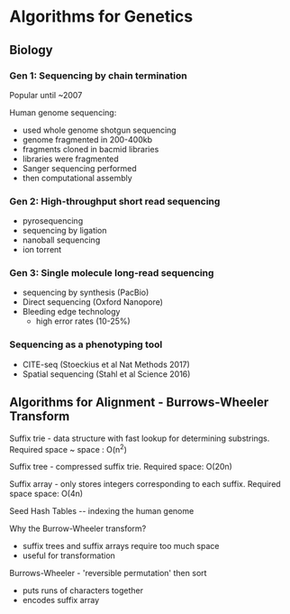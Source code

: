 # Algorithms for Genetics

## Biology

### Gen 1: Sequencing by chain termination

Popular until ~2007

Human genome sequencing:
* used whole genome shotgun sequencing
* genome fragmented in 200-400kb
* fragments cloned in bacmid libraries
* libraries were fragmented
* Sanger sequencing performed
* then computational assembly

### Gen 2: High-throughput short read sequencing
* pyrosequencing
* sequencing by ligation
* nanoball sequencing
* ion torrent

### Gen 3: Single molecule long-read sequencing
* sequencing by synthesis (PacBio)
* Direct sequencing (Oxford Nanopore)
* Bleeding edge technology
  - high error rates (10-25%)

### Sequencing as a phenotyping tool
* CITE-seq (Stoeckius et al Nat Methods 2017)
* Spatial sequencing (Stahl et al Science 2016)

## Algorithms for Alignment - Burrows-Wheeler Transform

Suffix trie - data structure with fast lookup for determining substrings. Required space ~ space : O(n<sup>2</sup>)

Suffix tree - compressed suffix trie. Required space: O(20n)

Suffix array - only stores integers corresponding to each suffix. Required space space:  O(4n)

Seed Hash Tables -- indexing the human genome


Why the Burrow-Wheeler transform?
* suffix trees and suffix arrays require too much space
* useful for transformation

Burrows-Wheeler - 'reversible permutation' then sort
* puts runs of characters together
* encodes suffix array 
